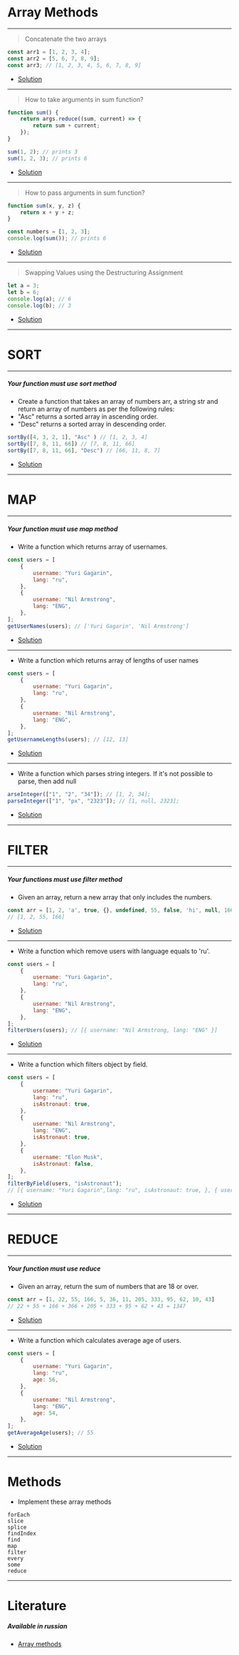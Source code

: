 # Array Methods
---
> Concatenate the two arrays

```javascript
const arr1 = [1, 2, 3, 4];
const arr2 = [5, 6, 7, 8, 9];
const arr3; // [1, 2, 3, 4, 5, 6, 7, 8, 9]
```

* [Solution](https://github.com/Arman0701/JSON-Date-Array-methods/blob/master/Tasks/Array-methods/1.Concatenate.js)
---

> How to take arguments in sum function?

```javascript
function sum() {
    return args.reduce((sum, current) => {
        return sum + current;
    });
}

sum(1, 2); // prints 3
sum(1, 2, 3); // prints 6
```

* [Solution](https://github.com/Arman0701/JSON-Date-Array-methods/blob/master/Tasks/Array-methods/2.Arguments-of-function.js)
---

> How to pass arguments in sum function?

```javascript
function sum(x, y, z) {
    return x + y + z;
}

const numbers = [1, 2, 3];
console.log(sum()); // prints 6
```

* [Solution](https://github.com/Arman0701/JSON-Date-Array-methods/blob/master/Tasks/Array-methods/3.Destructuring.js)
---

> Swapping Values using the Destructuring Assignment

```javascript
let a = 3;
let b = 6;
console.log(a); // 6
console.log(b); // 3
```

* [Solution](https://github.com/Arman0701/JSON-Date-Array-methods/blob/master/Tasks/Array-methods/4.Swapping-values.js)
---

# SORT
---
##### Your function must use sort method

- Create a function that takes an array of numbers arr, a string str
and return an array of numbers as per the following rules:
- "Asc" returns a sorted array in ascending order.
- "Desc" returns a sorted array in descending order.
``` javascript
sortBy([4, 3, 2, 1], "Asc" ) // [1, 2, 3, 4]
sortBy([7, 8, 11, 66]) // [7, 8, 11, 66]
sortBy([7, 8, 11, 66], "Desc") // [66, 11, 8, 7]
```

* [Solution](https://github.com/Arman0701/JSON-Date-Array-methods/tree/master/Tasks/Sort-method)
---

# MAP
---

##### Your function must use map method

- Write a function which returns array of usernames.
``` javascript
const users = [
    {
        username: "Yuri Gagarin",
        lang: "ru",
    },
    {
        username: "Nil Armstrong",
        lang: "ENG",
    },
];
getUserNames(users); // ['Yuri Gagarin', 'Nil Armstrong']
```

* [Solution](https://github.com/Arman0701/JSON-Date-Array-methods/blob/master/Tasks/Map-method/1.Getting-usernames.js)
---

- Write a function which returns array of lengths of user names

``` javascript
const users = [
    {
        username: "Yuri Gagarin",
        lang: "ru",
    },
    {
        username: "Nil Armstrong",
        lang: "ENG",
    },
];
getUsernameLengths(users); // [12, 13]
```

* [Solution](https://github.com/Arman0701/JSON-Date-Array-methods/blob/master/Tasks/Map-method/2.Getting-username-lengths.js)
---

- Write a function which parses string integers. If it's not possible to
parse, then add null

``` javascript
arseInteger(["1", "2", "34"]); // [1, 2, 34];
parseInteger(["1", "px", "2323"]); // [1, null, 2323];
```

* [Solution](https://github.com/Arman0701/JSON-Date-Array-methods/blob/master/Tasks/Map-method/3.Parse-integers.js)
---

# FILTER
---
##### Your functions must use filter method

- Given an array, return a new array that only includes the numbers.
``` javascript
const arr = [1, 2, 'a', true, {}, undefined, 55, false, 'hi', null, 166, NaN];
// [1, 2, 55, 166]
```

* [Solution](https://github.com/Arman0701/JSON-Date-Array-methods/blob/master/Tasks/Filter-method/1.Filtering-numbers.js)
---

- Write a function which remove users with language equals to 'ru'.
``` javascript
const users = [
    {
        username: "Yuri Gagarin",
        lang: "ru",
    },
    {
        username: "Nil Armstrong",
        lang: "ENG",
    },
];
filterUsers(users); // [{ username: "Nil Armstrong, lang: "ENG" }]
```

* [Solution](https://github.com/Arman0701/JSON-Date-Array-methods/blob/master/Tasks/Filter-method/2.Filter-by-lang.js)
---

- Write a function which filters object by field.
``` javascript
const users = [
    {
        username: "Yuri Gagarin",
        lang: "ru",
        isAstronaut: true,
    },
    {
        username: "Nil Armstrong",
        lang: "ENG",
        isAstronaut: true,
    },
    {
        username: "Elon Musk",
        isAstronaut: false,
    },
];
filterByField(users, "isAstronaut");
// [{ username: "Yuri Gagarin",lang: "ru", isAstronaut: true, }, { username: "Nil Armstrong, lang: "ENG"}]
```

* [Solution](https://github.com/Arman0701/JSON-Date-Array-methods/blob/master/Tasks/Filter-method/3.Filter-by-field.js)
---

# REDUCE
---
##### Your function must use reduce

- Given an array, return the sum of numbers that are 18 or over.
``` javascript
const arr = [1, 22, 55, 166, 5, 36, 11, 205, 333, 95, 62, 10, 43]
// 22 + 55 + 166 + 366 + 205 + 333 + 95 + 62 + 43 = 1347
```

* [Solution](https://github.com/Arman0701/JSON-Date-Array-methods/blob/master/Tasks/Reduce-method/1.Sum-of-ages.js)
---

- Write a function which calculates average age of users.
``` javascript
const users = [
    {
        username: "Yuri Gagarin",
        lang: "ru",
        age: 56,
    },
    {
        username: "Nil Armstrong",
        lang: "ENG",
        age: 54,
    },
];
getAverageAge(users); // 55
```

* [Solution](https://github.com/Arman0701/JSON-Date-Array-methods/blob/master/Tasks/Reduce-method/2.Average-of-ages.js)
---

# Methods
* Implement these array methods
```
forEach
slice
splice
findIndex
find
map
filter
every
some
reduce
```
---
# Literature
##### Available in russian
* [Array methods]()